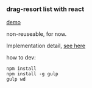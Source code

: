 ### drag-resort list with react

[demo](http://chenllos.com/chestnut/react-drag-resort/)

non-reuseable, for now.

Implementation detail, [see here](https://github.com/teamrun/react-drag-resort/blob/master/doc%2F%E5%AE%9E%E7%8E%B0.md)

how to dev: 
    
    npm install 
    npm install -g gulp
    gulp wd
